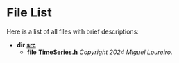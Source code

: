 
# File List

Here is a list of all files with brief descriptions:


* **dir** [**src**](dir_68267d1309a1af8e8297ef4c3efbcdba.md)     
    * **file** [**TimeSeries.h**](TimeSeries_8h.md) _Copyright 2024 Miguel Loureiro._     

